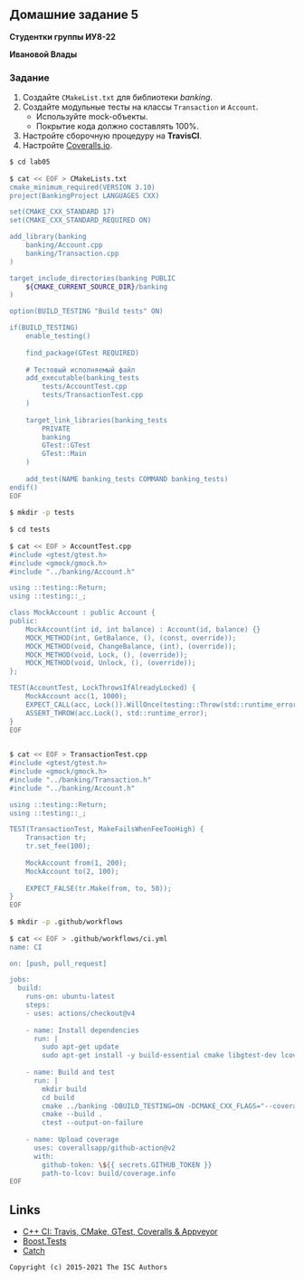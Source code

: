 ## Домашние задание 5

**Студентки группы ИУ8-22**

**Ивановой Влады**

### Задание
1. Создайте `CMakeList.txt` для библиотеки *banking*.
2. Создайте модульные тесты на классы `Transaction` и `Account`.
    * Используйте mock-объекты.
    * Покрытие кода должно составлять 100%.
3. Настройте сборочную процедуру на **TravisCI**.
4. Настройте [Coveralls.io](https://coveralls.io/).
```sh
$ cd lab05        
                                                                                     
$ cat << EOF > CMakeLists.txt
cmake_minimum_required(VERSION 3.10)
project(BankingProject LANGUAGES CXX)

set(CMAKE_CXX_STANDARD 17)
set(CMAKE_CXX_STANDARD_REQUIRED ON)

add_library(banking
    banking/Account.cpp
    banking/Transaction.cpp
)

target_include_directories(banking PUBLIC
    ${CMAKE_CURRENT_SOURCE_DIR}/banking
)

option(BUILD_TESTING "Build tests" ON)

if(BUILD_TESTING)
    enable_testing()
    
    find_package(GTest REQUIRED)
    
    # Тестовый исполняемый файл
    add_executable(banking_tests
        tests/AccountTest.cpp
        tests/TransactionTest.cpp
    )
    
    target_link_libraries(banking_tests
        PRIVATE
        banking
        GTest::GTest
        GTest::Main
    )
    
    add_test(NAME banking_tests COMMAND banking_tests)
endif()
EOF
                                                                                     
$ mkdir -p tests   
                                                                                     
$ cd tests                   
                                                                                     
$ cat << EOF > AccountTest.cpp
#include <gtest/gtest.h>
#include <gmock/gmock.h>
#include "../banking/Account.h"

using ::testing::Return;
using ::testing::_;

class MockAccount : public Account {
public:
    MockAccount(int id, int balance) : Account(id, balance) {}
    MOCK_METHOD(int, GetBalance, (), (const, override));
    MOCK_METHOD(void, ChangeBalance, (int), (override));
    MOCK_METHOD(void, Lock, (), (override));
    MOCK_METHOD(void, Unlock, (), (override));
};

TEST(AccountTest, LockThrowsIfAlreadyLocked) {
    MockAccount acc(1, 1000);
    EXPECT_CALL(acc, Lock()).WillOnce(testing::Throw(std::runtime_error("already locked")));
    ASSERT_THROW(acc.Lock(), std::runtime_error);
}
EOF

                                                                                     
$ cat << EOF > TransactionTest.cpp
#include <gtest/gtest.h>
#include <gmock/gmock.h>
#include "../banking/Transaction.h"
#include "../banking/Account.h"

using ::testing::Return;
using ::testing::_;

TEST(TransactionTest, MakeFailsWhenFeeTooHigh) {
    Transaction tr;
    tr.set_fee(100);
    
    MockAccount from(1, 200);
    MockAccount to(2, 100);
    
    EXPECT_FALSE(tr.Make(from, to, 50));
}
EOF
                                                                                     
$ mkdir -p .github/workflows
                                                                                     
$ cat << EOF > .github/workflows/ci.yml
name: CI

on: [push, pull_request]

jobs:
  build:
    runs-on: ubuntu-latest
    steps:
    - uses: actions/checkout@v4
    
    - name: Install dependencies
      run: |
        sudo apt-get update
        sudo apt-get install -y build-essential cmake libgtest-dev lcov
        
    - name: Build and test
      run: |
        mkdir build
        cd build
        cmake ../banking -DBUILD_TESTING=ON -DCMAKE_CXX_FLAGS="--coverage"
        cmake --build .
        ctest --output-on-failure
        
    - name: Upload coverage
      uses: coverallsapp/github-action@v2
      with:
        github-token: \${{ secrets.GITHUB_TOKEN }}
        path-to-lcov: build/coverage.info
EOF

```

## Links

- [C++ CI: Travis, CMake, GTest, Coveralls & Appveyor](http://david-grs.github.io/cpp-clang-travis-cmake-gtest-coveralls-appveyor/)
- [Boost.Tests](http://www.boost.org/doc/libs/1_63_0/libs/test/doc/html/)
- [Catch](https://github.com/catchorg/Catch2)

```
Copyright (c) 2015-2021 The ISC Authors
```
